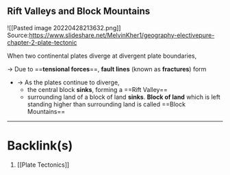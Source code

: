 ## Rift Valleys and Block Mountains
![[Pasted image 20220428213632.png]]
Source:https://www.slideshare.net/MelvinKher1/geography-electivepure-chapter-2-plate-tectonic

When two continental plates diverge at divergent plate boundaries,

-> Due to ==**tensional forces**==, **fault lines** (known as **fractures**) form
- -> As the plates continue to diverge,
	- the central block **sinks**, forming a ==Rift Valley==
	- surrounding land of a block of land **sinks**. **Block of land** which is left standing higher than surrounding land is called ==Block Mountains==

---
# Backlink(s)
1. [[Plate Tectonics]]